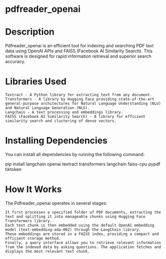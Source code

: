 # pdfreader_openai
# Description
Pdfreader_openai is an efficient tool for indexing and searching PDF text data using OpenAI APIs and FAISS (Facebook AI Similarity Search). This software is designed for rapid information retrieval and superior search accuracy.
# Libraries Used

    Textract - A Python library for extracting text from any document.
    Transformers - A library by Hugging Face providing state-of-the-art general-purpose architectures for Natural Language Understanding (NLU) and Natural Language Generation (NLG).
    Langchain - A text processing and embeddings library.
    FAISS (Facebook AI Similarity Search) - A library for efficient similarity search and clustering of dense vectors.

# Installing Dependencies

You can install all dependencies by running the following command:

pip install langchain openai textract transformers langchain faiss-cpu pypdf tiktoken

# How It Works

The Pdfreader_openai operates in several stages:

    It first processes a specified folder of PDF documents, extracting the text and splitting it into manageable chunks using Hugging Face Transformers library.
    Each text chunk is then embedded using the default OpenAI embedding model (text-embedding-ada-002) through the LangChain library.
    These embeddings are stored in a FAISS index, providing a compact and efficient storage method.
    Finally, a query interface allows you to retrieve relevant information from the indexed data by asking questions. The application fetches and displays the most relevant text chunk.

